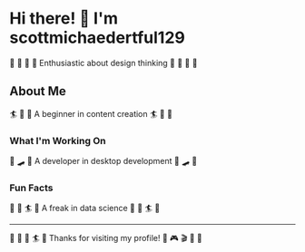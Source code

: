 # Hi there! 👋 I'm scottmichaedertful129

🏓 🎣 🎯 🏸 Enthusiastic about design thinking 🏓 🎣 🎯 🏸

## About Me
🏄 🚴 🎱 A beginner in content creation 🏄 🚴 🎱

### What I'm Working On
🏒 🛹 🎵 A developer in desktop development 🏒 🛹 🎵

### Fun Facts
🎱 🎾 🏄 🎸 A freak in data science 🎱 🎾 🏄 🎸

---
🚵 🚵 🛶 🏄 🥋 Thanks for visiting my profile! 🎽 🎮 🎬 🎽 🌺
